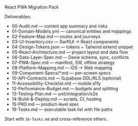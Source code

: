 React PWA Migration Pack

Deliverables:
- 00-Audit.md — current app summary and risks
- 01-Domain-Models.yml — canonical entities and mappings
- 02-Feature-Map.md — routes and journeys
- 03-UI-Inventory.csv — SwiftUI → React components
- 04-Design-Tokens.json — tokens + Tailwind extend snippet
- 05-React-Architecture.md — project layout and data flow
- 06-Data-Layer-Spec.md — Dexie schema, sync, conflicts
- 07-PWA-Spec.md — manifest, SW, offline strategy
- 08-Platform-Mapping.md — iOS → Web mapping
- 09-Component-Specs/*.md — per-screen specs
- 10-API-Contracts.md — Supabase DDL/RLS (optional)
- 11-Accessibility-Checklist.md — mobile a11y
- 12-Performance-Budget.md — budgets and splitting
- 13-Testing-Plan.md — unit/integration/e2e
- 14-Build-&-Deploy.md — scripts, CI, hosting
- 15-PRD.md — product-level spec
- 16-Tasks.md — executable task list with file paths

Start with `16-Tasks.md` and cross-reference others.


